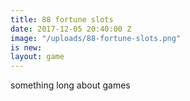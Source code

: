 ```yaml
---
title: 88 fortune slots
date: 2017-12-05 20:40:00 Z
image: "/uploads/88-fortune-slots.png"
is new:
layout: game
---
```




something long about games